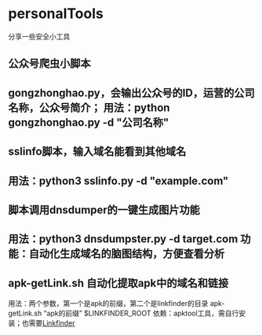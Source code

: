 # personalTools
分享一些安全小工具

## 公众号爬虫小脚本
gongzhonghao.py，会输出公众号的ID，运营的公司名称，公众号简介；
用法：python gongzhonghao.py -d "公司名称"
---
## sslinfo脚本，输入域名能看到其他域名
用法：python3 sslinfo.py -d "example.com"
---
## 脚本调用dnsdumper的一键生成图片功能
用法：python3 dnsdumpster.py -d target.com
功能：自动化生成域名的脑图结构，方便查看分析
---
## apk-getLink.sh 自动化提取apk中的域名和链接
用法：两个参数，第一个是apk的前缀，第二个是linkfinder的目录
apk-getLink.sh “apk的前缀” $LINKFINDER_ROOT
依赖：apktool工具，需自行安装；也需要[Linkfinder](https://github.com/GerbenJavado/LinkFinder.git)
